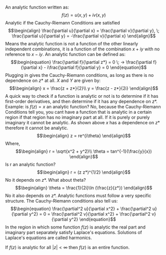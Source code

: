 An analytic function written as:
$$\begin{equation}
    f(z) = u(x,y) + iv(x,y)
\end{equation}$$
Analytic if the Cauchy-Riemann Conditions are satisfied
$$\begin{align}
    \frac{\partial u}{\partial x} = \frac{\partial v}{\partial y}, \; \frac{\partial u}{\partial y} = -\frac{\partial v}{\partial x}
\end{align}$$
Means the analytic function is not a function of the other linearly independent combinations, it is a function of the combination $x+i y$ with no reference to $x - i y$. An analytic function can be defined as:
$$\begin{equation}
    \frac{\partial f}{\partial z*} = 0 \; -> \frac{\partial f}{\partial x} - i\frac{\partial f}{\partial y} = 0
\end{equation}$$
Plugging in gives the Cauchy-Riemann conditions, as long as there is no dependence on $z*$ at all. $X$ and $Y$ are given by:
$$\begin{align}
    x = \frac{z + z*}{2}\\
    y = \frac{z - z*}{2i}
\end{align}$$
A quick way to check if a function is analytic or not is to determine if it has first-order derivatives, and then determine if it has any dependence on $z*$. Example: is $f(z) = x$ an analytic function? No, because the Cauchy-Riemann Conditions tell you, you cant have a function that is analytic in a certain region if that region has no imaginary part at all. If it is purely or purely imaginary it cannot be analytic. As shown above $x$ has a dependence on $z*$ therefore it cannot be analytic.
$$\begin{align}
    z = re^{i\theta}
\end{align}$$
Where,
$$\begin{align}
    r = \sqrt{x^2 + y^2}\\
    \theta = tan^{-1}(\frac{y}{x})
\end{align}$$
Is r an analytic function?
$$\begin{align}
    r = (z z*)^{1/2}
\end{align}$$
No it depends on $z*$. What about theta?
$$\begin{align}
    \theta = \frac{1}{2i}\ln (\frac{z}{z*})
\end{align}$$
No it also depends on $z*$. Analytic functions must follow a very specific structure. The Cauchy-Riemann conditions also tell us:
$$\begin{equation}
    \frac{\partial^2 u}{\partial x^2} + \frac{\partial^2 u}{\partial y^2} = 0 = \frac{\partial^2 v}{\partial x^2} + \frac{\partial^2 v}{\partial y^2}
\end{equation}$$
In the region in which some function $f(z)$ is analytic the real part and imaginary part separately satisfy Laplace's equations. Solutions of Laplace's equations are called harmonics.

If $f(z)$ is analytic for all $|z| < \infty$ then $f(z)$ is an entire function.